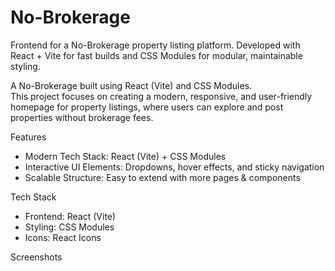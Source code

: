 # No-Brokerage
Frontend for a No-Brokerage property listing platform. Developed with React + Vite for fast builds and CSS Modules for modular, maintainable styling.

A No-Brokerage built using React (Vite) and CSS Modules.  
This project focuses on creating a modern, responsive, and user-friendly homepage for property listings, where users can explore and post properties without brokerage fees.

Features
- Modern Tech Stack: React (Vite) + CSS Modules  
- Interactive UI Elements: Dropdowns, hover effects, and sticky navigation  
- Scalable Structure: Easy to extend with more pages & components

Tech Stack
- Frontend: React (Vite)  
- Styling: CSS Modules  
- Icons: React Icons

Screenshots
